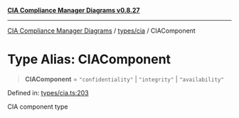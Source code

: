 [**CIA Compliance Manager Diagrams v0.8.27**](../../../README.md)

***

[CIA Compliance Manager Diagrams](../../../modules.md) / [types/cia](../README.md) / CIAComponent

# Type Alias: CIAComponent

> **CIAComponent** = `"confidentiality"` \| `"integrity"` \| `"availability"`

Defined in: [types/cia.ts:203](https://github.com/Hack23/cia-compliance-manager/blob/26bb73ca86d23be8656cdd29d12202323a449310/src/types/cia.ts#L203)

CIA component type
